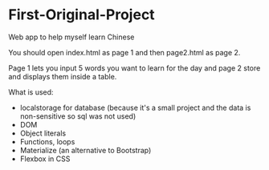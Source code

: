 # First-Original-Project
Web app to help myself learn Chinese  </br>

You should open index.html as page 1 and then page2.html as page 2. </br>

Page 1 lets you input 5 words you want to learn for the day and page 2 store and displays them inside a table.  </br>

What is used:
- localstorage for database (because it's a small project and the data is non-sensitive so sql was not used)
- DOM
- Object literals
- Functions, loops
- Materialize (an alternative to Bootstrap)
- Flexbox in CSS
